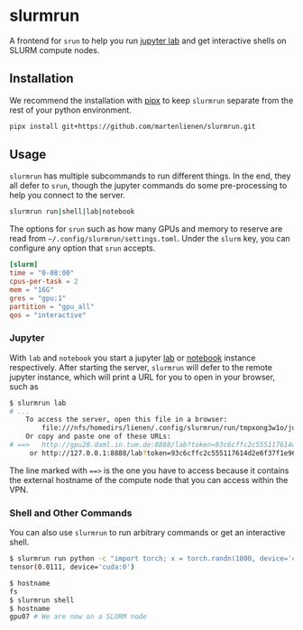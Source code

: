 # slurmrun

A frontend for `srun` to help you run [jupyter
lab](https://jupyterlab.readthedocs.io/en/stable/) and get interactive shells on SLURM
compute nodes.

## Installation

We recommend the installation with [pipx](https://github.com/pypa/pipx) to keep `slurmrun`
separate from the rest of your python environment.

```sh
pipx install git+https://github.com/martenlienen/slurmrun.git
```

## Usage

`slurmrun` has multiple subcommands to run different things. In the end, they all defer to
`srun`, though the jupyter commands do some pre-processing to help you connect to the
server.

```sh
slurmrun run|shell|lab|notebook
```

The options for `srun` such as how many GPUs and memory to reserve are read from
`~/.config/slurmrun/settings.toml`. Under the `slurm` key, you can configure any option
that `srun` accepts.

```toml
[slurm]
time = "0-08:00"
cpus-per-task = 2
mem = "16G"
gres = "gpu:1"
partition = "gpu_all"
qos = "interactive"
```

### Jupyter

With `lab` and `notebook` you start a jupyter
[lab](https://jupyterlab.readthedocs.io/en/stable/) or [notebook](https://jupyter.org/)
instance respectively. After starting the server, `slurmrun` will defer to the remote
jupyter instance, which will print a URL for you to open in your browser, such as

```sh
$ slurmrun lab
# ...
    To access the server, open this file in a browser:
        file:///nfs/homedirs/lienen/.config/slurmrun/run/tmpxong3w1o/jupyter/jpserver-3645900-open.html
    Or copy and paste one of these URLs:
# ==>   http://gpu20.daml.in.tum.de:8888/lab?token=93c6cffc2c555117614d2e6f37f1e96d249a968e6565155a
     or http://127.0.0.1:8888/lab?token=93c6cffc2c555117614d2e6f37f1e96d249a968e6565155a
```

The line marked with `==>` is the one you have to access because it contains the external
hostname of the compute node that you can access within the VPN.

### Shell and Other Commands

You can also use `slurmrun` to run arbitrary commands or get an interactive shell.

```sh
$ slurmrun run python -c "import torch; x = torch.randn(1000, device='cuda'); print(x.mean())"
tensor(0.0111, device='cuda:0')

$ hostname
fs
$ slurmrun shell
$ hostname
gpu07 # We are now on a SLURM node
```
